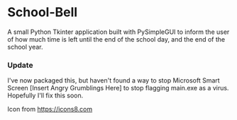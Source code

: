 # School-Bell
A small Python Tkinter application built with PySimpleGUI to inform the user of how much time is left until the end of the school day, and the end of the school year.

### Update
I've now packaged this, but haven't found a way to stop Microsoft Smart Screen [Insert Angry Grumblings Here] to stop flagging main.exe as a virus. Hopefully I'll fix this soon.

Icon from https://icons8.com
